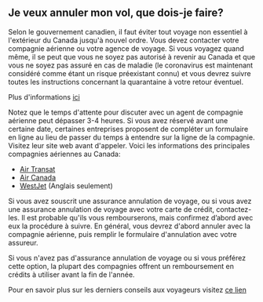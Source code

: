 ## Je veux annuler mon vol, que dois-je faire?

Selon le gouvernement canadien, il faut éviter tout voyage non essentiel à l'extérieur du Canada jusqu'à nouvel ordre. Vous devez contacter votre compagnie aérienne ou votre agence de voyage. Si vous voyagez quand même, il se peut que vous ne soyez pas autorisé à revenir au Canada  et que vous ne soyez pas assuré en cas de maladie (le coronavirus est maintenant considéré comme étant un risque préexistant connu) et vous devrez suivre toutes les instructions concernant la quarantaine à votre retour éventuel.

Plus d'informations [ici](https://voyage.gc.ca/voyager/avertissements?_ga=2.41901216.347251865.1584467396-1383899631.1544057881)

Notez que le temps d'attente pour discuter avec un agent de compagnie aérienne peut dépasser 3-4 heures. Si vous avez réservé avant une certaine date, certaines entreprises proposent de compléter un formulaire en ligne au lieu de passer du temps à entendre sur la ligne de la compagnie. Visitez leur site web avant d'appeler. Voici les informations des principales compagnies aériennes au Canada:

- [Air Transat](https://www.airtransat.com/fr-CA/info-voyage/coronavirus)
- [Air Canada](https://www.aircanada.com/ca/fr/aco/home/book/travel-news-and-updates/2020/covid-19.html)
- [WestJet](https://www.westjet.com/en-ca/travel-info/coronavirus) (Anglais seulement)

Si vous avez souscrit une assurance annulation de voyage, ou si vous avez une assurance annulation de voyage avec votre carte de crédit, contactez-les. Il est probable qu'ils vous rembourserons, mais confirmez d’abord avec eux la procédure à suivre.
En général, vous devrez d'abord annuler avec la compagnie aérienne, puis remplir le formulaire d'annulation avec votre assureur.

Si vous n'avez pas d'assurance annulation de voyage ou si vous préférez cette option, la plupart des compagnies offrent un remboursement en crédits à utiliser avant la fin de l'année.

Pour en savoir plus sur les derniers conseils aux voyageurs visitez [ce lien](https://voyage.gc.ca/voyager/avertissements)
